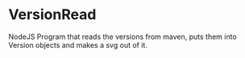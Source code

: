 # VersionRead

NodeJS Program that reads the versions from maven, puts them into Version objects and makes a svg out of it.
